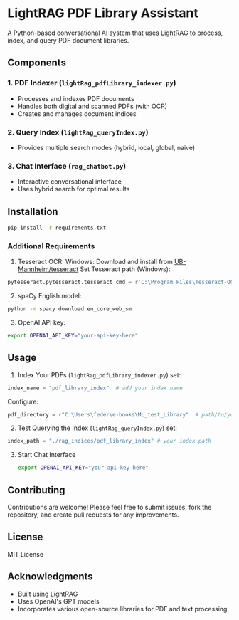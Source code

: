 # LightRAG PDF Library Assistant

A Python-based conversational AI system that uses LightRAG to process, index, and query PDF document libraries.

## Components

### 1. PDF Indexer (`lightRag_pdfLibrary_indexer.py`)
- Processes and indexes PDF documents
- Handles both digital and scanned PDFs (with OCR)
- Creates and manages document indices

### 2. Query Index (`lightRag_queryIndex.py`)
- Provides multiple search modes (hybrid, local, global, naive)

### 3. Chat Interface (`rag_chatbot.py`)
- Interactive conversational interface
- Uses hybrid search for optimal results

## Installation

```bash
pip install -r requirements.txt
```

### Additional Requirements
1. Tesseract OCR:
   Windows: Download and install from [UB-Mannheim/tesseract](https://github.com/UB-Mannheim/tesseract/wiki)
   Set Tesseract path (Windows):
```python
pytesseract.pytesseract.tesseract_cmd = r'C:\Program Files\Tesseract-OCR\tesseract.exe'
```

2. spaCy English model:
```bash
python -m spacy download en_core_web_sm
```

3. OpenAI API key:
```bash
export OPENAI_API_KEY="your-api-key-here"
```


## Usage
1. Index Your PDFs (`lightRag_pdfLibrary_indexer.py`)
set:
```python
index_name = "pdf_library_index"  # add your index name
```
Configure:
```python
pdf_directory = r"C:\Users\feder\e-books\ML_test_Library"  # path/to/your/pdf/library
```
   
2. Test Querying the Index (`lightRag_queryIndex.py`)
set:
```python
index_path = "./rag_indices/pdf_library_index" # your index path
```
   
3. Start Chat Interface
   ```bash
   export OPENAI_API_KEY="your-api-key-here"
   ```
   
## Contributing

Contributions are welcome! Please feel free to submit issues, fork the repository, and create pull requests for any improvements.

## License

MIT License

## Acknowledgments

- Built using [LightRAG](https://github.com/HKUDS/LightRAG)
- Uses OpenAI's GPT models
- Incorporates various open-source libraries for PDF and text processing
